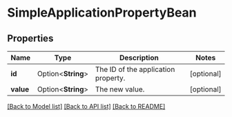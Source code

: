 # SimpleApplicationPropertyBean

## Properties

Name | Type | Description | Notes
------------ | ------------- | ------------- | -------------
**id** | Option<**String**> | The ID of the application property. | [optional]
**value** | Option<**String**> | The new value. | [optional]

[[Back to Model list]](../README.md#documentation-for-models) [[Back to API list]](../README.md#documentation-for-api-endpoints) [[Back to README]](../README.md)


